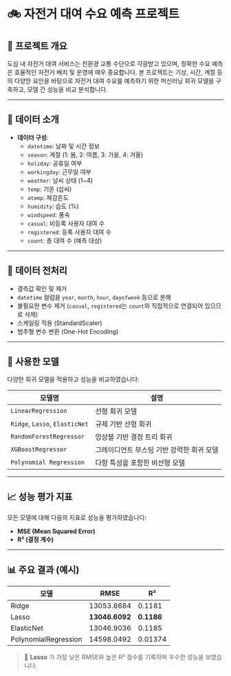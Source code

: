 # 🚲 자전거 대여 수요 예측 프로젝트

## 📌 프로젝트 개요

도심 내 자전거 대여 서비스는 친환경 교통 수단으로 각광받고 있으며, 정확한 수요 예측은 효율적인 자전거 배치 및 운영에 매우 중요합니다. 본 프로젝트는 기상, 시간, 계절 등의 다양한 요인을 바탕으로 자전거 대여 수요를 예측하기 위한 머신러닝 회귀 모델을 구축하고, 모델 간 성능을 비교 분석합니다.

---

## 📂 데이터 소개

- **데이터 구성**:
  - `datetime`: 날짜 및 시간 정보
  - `season`: 계절 (1: 봄, 2: 여름, 3: 가을, 4: 겨울)
  - `holiday`: 공휴일 여부
  - `workingday`: 근무일 여부
  - `weather`: 날씨 상태 (1~4)
  - `temp`: 기온 (섭씨)
  - `atemp`: 체감온도
  - `humidity`: 습도 (%)
  - `windspeed`: 풍속
  - `casual`: 비등록 사용자 대여 수
  - `registered`: 등록 사용자 대여 수
  - `count`: 총 대여 수 (예측 대상)

---

## 🧹 데이터 전처리

- 결측값 확인 및 제거
- `datetime` 컬럼을 `year`, `month`, `hour`, `dayofweek` 등으로 분해
- 불필요한 변수 제거 (`casual`, `registered`는 `count`와 직접적으로 연결되어 있으므로 삭제)
- 스케일링 적용 (StandardScaler)  
- 범주형 변수 변환 (One-Hot Encoding)

---

## 🧠 사용한 모델

다양한 회귀 모델을 적용하고 성능을 비교하였습니다:

| 모델명 | 설명 |
|--------|------|
| `LinearRegression` | 선형 회귀 모델 |
| `Ridge`, `Lasso`, `ElasticNet` | 규제 기반 선형 회귀 |
| `RandomForestRegressor` | 앙상블 기반 결정 트리 회귀 |
| `XGBoostRegressor` | 그레이디언트 부스팅 기반 강력한 회귀 모델 |
| `Polynomial Regression` | 다항 특성을 포함한 비선형 모델 |

---

## 📈 성능 평가 지표

모든 모델에 대해 다음의 지표로 성능을 평가하였습니다:

- **MSE (Mean Squared Error)**
- **R² (결정 계수)**

---

## 📊 주요 결과 (예시)

| 모델 | RMSE | R² |
|------|------|-----|
| Ridge | 13053.8684 | 0.1181 |
| Lasso | **13046.6092** | **0.1186** |
| ElasticNet | 13046.9036 | 0.1185 |
| PolynomialRegression | 14598.0492 | 0.01374 |

> 📌 **Lasso** 가 가장 낮은 RMSE와 높은 R² 점수를 기록하며 우수한 성능을 보였습니다. 

